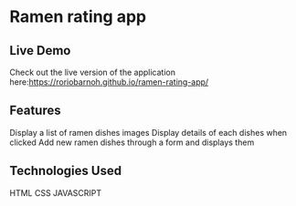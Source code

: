 # Ramen rating app

## Live Demo 
Check out the live version of the application here:https://roriobarnoh.github.io/ramen-rating-app/

## Features
Display a list of ramen dishes images
Display details of each dishes when clicked
Add new ramen dishes through a form and displays them

## Technologies Used
HTML
CSS
JAVASCRIPT